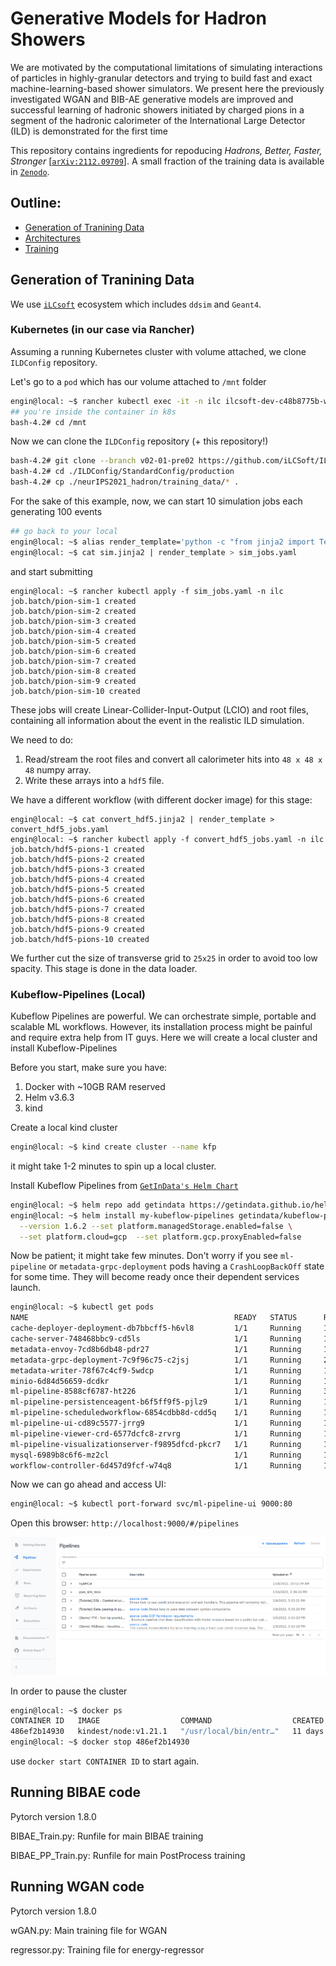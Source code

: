 # Generative Models for Hadron Showers
We are motivated by the computational limitations of simulating interactions of particles in highly-granular detectors and trying to build fast and
exact machine-learning-based shower simulators. We present here the previously investigated WGAN and BIB-AE generative
models are improved and successful learning of hadronic showers initiated by charged
pions in a segment of the hadronic calorimeter of the International Large Detector
(ILD) is demonstrated for the first time 

This repository contains ingredients for repoducing *Hadrons, Better, Faster, Stronger* [[`arXiv:2112.09709`](https://arxiv.org/abs/2112.09709)]. A small fraction of the training data is available in [`Zenodo`](https://zenodo.org/record/5529677#.YcHUm9so-EI).

## Outline:

* [Generation of Tranining Data](#Generation-of-Training-Data)
* [Architectures](#Architectures)
* [Training](#Training)



## Generation of Tranining Data 

We use [`iLCsoft`](https://github.com/iLCSoft) ecosystem which includes `ddsim` and `Geant4`. 

### Kubernetes (in our case via Rancher) 
Assuming a running Kubernetes cluster with volume attached, we clone `ILDConfig` repository. 

Let's go to a `pod` which has our volume attached to `/mnt` folder

```bash
engin@local: ~$ rancher kubectl exec -it -n ilc ilcsoft-dev-c48b8775b-wjdm5 -- bash
## you're inside the container in k8s
bash-4.2# cd /mnt
```
Now we can clone the `ILDConfig` repository (+ this repository!)

```bash
bash-4.2# git clone --branch v02-01-pre02 https://github.com/iLCSoft/ILDConfig.git
bash-4.2# cd ./ILDConfig/StandardConfig/production
bash-4.2# cp ./neurIPS2021_hadron/training_data/* .
```
For the sake of this example, now, we can start 10 simulation jobs each generating 100 events 

```bash
## go back to your local
engin@local: ~$ alias render_template='python -c "from jinja2 import Template; import sys; print(Template(sys.stdin.read()).render());"'
engin@local: ~$ cat sim.jinja2 | render_template > sim_jobs.yaml 
```
and start submitting

```console
engin@local: ~$ rancher kubectl apply -f sim_jobs.yaml -n ilc
job.batch/pion-sim-1 created
job.batch/pion-sim-2 created
job.batch/pion-sim-3 created
job.batch/pion-sim-4 created
job.batch/pion-sim-5 created
job.batch/pion-sim-6 created
job.batch/pion-sim-7 created
job.batch/pion-sim-8 created
job.batch/pion-sim-9 created
job.batch/pion-sim-10 created
```
These jobs will create Linear-Collider-Input-Output (LCIO) and root files, containing all information about the event in the realistic ILD simulation.

We need to do:

1. Read/stream the root files and convert all calorimeter hits into `48 x 48 x 48` numpy array.
2. Write these arrays into a `hdf5` file. 

We have a different workflow (with different docker image) for this stage:

```console
engin@local: ~$ cat convert_hdf5.jinja2 | render_template > convert_hdf5_jobs.yaml
engin@local: ~$ rancher kubectl apply -f convert_hdf5_jobs.yaml -n ilc
job.batch/hdf5-pions-1 created
job.batch/hdf5-pions-2 created
job.batch/hdf5-pions-3 created
job.batch/hdf5-pions-4 created
job.batch/hdf5-pions-5 created
job.batch/hdf5-pions-6 created
job.batch/hdf5-pions-7 created
job.batch/hdf5-pions-8 created
job.batch/hdf5-pions-9 created
job.batch/hdf5-pions-10 created
```

We further cut the size of transverse grid to `25x25` in order to avoid too low spacity. This stage is done in the data loader.  

### Kubeflow-Pipelines (Local)

Kubeflow Pipelines are powerful. We can orchestrate simple, portable and scalable ML workflows. However, its installation process might be painful and require extra help from IT guys. Here we will create a local cluster and install Kubeflow-Pipelines

Before you start, make sure you have:

1. Docker with ~10GB RAM reserved
2. Helm v3.6.3
3. kind

Create a local kind cluster
```bash
engin@local: ~$ kind create cluster --name kfp
```

it might take 1-2 minutes to spin up a local cluster.

Install Kubeflow Pipelines from [`GetInData's Helm Chart`](https://getindata.com/blog/kubeflow-pipelines-running-5-minutes/)

```bash
engin@local: ~$ helm repo add getindata https://getindata.github.io/helm-charts/
engin@local: ~$ helm install my-kubeflow-pipelines getindata/kubeflow-pipelines \
  --version 1.6.2 --set platform.managedStorage.enabled=false \
  --set platform.cloud=gcp  --set platform.gcp.proxyEnabled=false
```

Now be patient; it might take few minutes. Don't worry if you see `ml-pipeline` or `metadata-grpc-deployment` pods having a `CrashLoopBackOff` state for some time. They will become ready once their dependent services launch. 

```bash
engin@local: ~$ kubectl get pods
NAME                                              READY   STATUS      RESTARTS   AGE
cache-deployer-deployment-db7bbcff5-h6vl8         1/1     Running     12         11d
cache-server-748468bbc9-cd5ls                     1/1     Running     10         11d
metadata-envoy-7cd8b6db48-pdr27                   1/1     Running     10         11d
metadata-grpc-deployment-7c9f96c75-c2jsj          1/1     Running     21         11d
metadata-writer-78f67c4cf9-5wdcp                  1/1     Running     13         11d
minio-6d84d56659-dcdkr                            1/1     Running     10         11d
ml-pipeline-8588cf6787-ht226                      1/1     Running     30         11d
ml-pipeline-persistenceagent-b6f5ff9f5-pjlz9      1/1     Running     17         11d
ml-pipeline-scheduledworkflow-6854cdbb8d-cdd5q    1/1     Running     10         11d
ml-pipeline-ui-cd89c5577-jrrg9                    1/1     Running     10         11d
ml-pipeline-viewer-crd-6577dcfc8-zrvrg            1/1     Running     16         11d
ml-pipeline-visualizationserver-f9895dfcd-pkcr7   1/1     Running     10         11d
mysql-6989b8c6f6-mz2cl                            1/1     Running     10         11d
workflow-controller-6d457d9fcf-w74q8              1/1     Running     15         11d
```
Now we can go ahead and access UI: 

```bash
engin@local: ~$ kubectl port-forward svc/ml-pipeline-ui 9000:80
```
Open this browser: `http://localhost:9000/#/pipelines`

![UI](figures/kfp-UI.png)

In order to pause the cluster

```bash
engin@local: ~$ docker ps 
CONTAINER ID   IMAGE                  COMMAND                  CREATED       STATUS          PORTS                       NAMES
486ef2b14930   kindest/node:v1.21.1   "/usr/local/bin/entr…"   11 days ago   Up 31 minutes   127.0.0.1:36553->6443/tcp   kfp-control-plane
engin@local: ~$ docker stop 486ef2b14930
```
use `docker start CONTAINER ID` to start again. 



## Running BIBAE code
Pytorch version 1.8.0

BIBAE_Train.py: Runfile for main BIBAE training

BIBAE_PP_Train.py: Runfile for main PostProcess training

## Running WGAN code
Pytorch version 1.8.0

wGAN.py: Main training file for WGAN

regressor.py: Training file for energy-regressor 
